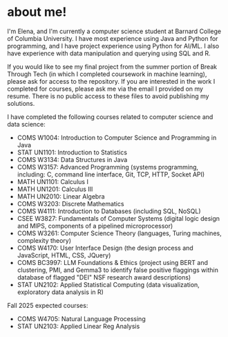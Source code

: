 # about me!

I'm Elena, and I'm currently a computer science student at Barnard College of Columbia University. I have most experience using Java and Python for programming, and I have project experience using Python for AI/ML. I also have experience with data manipulation and querying using SQL and R.

If you would like to see my final project from the summer portion of Break Through Tech (in which I completed coursework in machine learning), please ask for access to the repository. If you are interested in the work I completed for courses, please ask me via the email I provided on my resume. There is no public access to these files to avoid publishing my solutions.



I have completed the following courses related to computer science and data science:

- COMS W1004: Introduction to Computer Science and Programming in Java
- STAT UN1101: Introduction to Statistics
- COMS W3134: Data Structures in Java
- COMS W3157: Advanced Programming (systems programming, including: C, command line interface, Git, TCP, HTTP, Socket API)
- MATH UN1101: Calculus I
- MATH UN1201: Calculus III
- MATH UN2010: Linear Algebra
- COMS W3203: Discrete Mathematics
- COMS W4111: Introduction to Databases (including SQL, NoSQL)
- CSEE W3827: Fundamentals of Computer Systems (digital logic design and MIPS, components of a pipelined microprocessor)
- COMS W3261: Computer Science Theory (languages, Turing machines, complexity theory)
- COMS W4170: User Interface Design (the design process and JavaScript, HTML, CSS, JQuery)
- COMS BC3997: LLM Foundations & Ethics (project using BERT and clustering, PMI, and Gemma3 to identify false positive flaggings within database of flagged "DEI" NSF research award descriptions)
- STAT UN2102: Applied Statistical Computing (data visualization, exploratory data analysis in R)

Fall 2025 expected courses:
- COMS W4705: Natural Language Processing
- STAT UN2103: Applied Linear Reg Analysis
